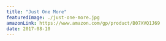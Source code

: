 ```yaml
---
title: "Just One More"
featuredImage: ./just-one-more.jpg
amazonLink: https://www.amazon.com/gp/product/B07XVQ1J69
date: 2017-08-10
---
```








